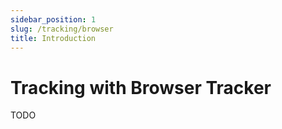 ```yaml
---
sidebar_position: 1
slug: /tracking/browser
title: Introduction
---
```

# Tracking with Browser Tracker
TODO